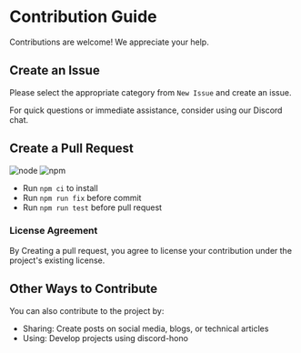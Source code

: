 # Contribution Guide

Contributions are welcome! We appreciate your help.

## Create an Issue

Please select the appropriate category from `New Issue` and create an issue.

For quick questions or immediate assistance, consider using our Discord chat.

## Create a Pull Request

![node](https://img.shields.io/badge/Node.js-5FA04E?logo=Node.js&logoColor=white) ![npm](https://img.shields.io/badge/npm-CB3837?logo=npm&logoColor=white)

- Run `npm ci` to install
- Run `npm run fix` before commit
- Run `npm run test` before pull request

### License Agreement

By Creating a pull request, you agree to license your contribution under the project's existing license.

## Other Ways to Contribute

You can also contribute to the project by:
- Sharing: Create posts on social media, blogs, or technical articles
- Using: Develop projects using discord-hono
